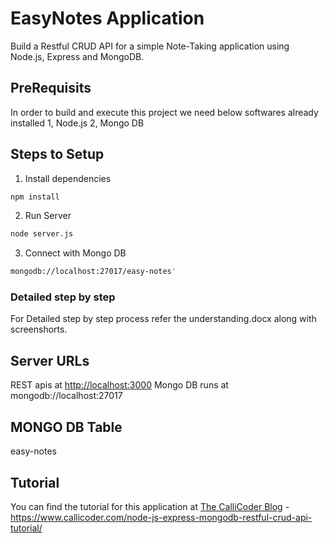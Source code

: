 # EasyNotes Application

Build a Restful CRUD API for a simple Note-Taking application using Node.js, Express and MongoDB.

## PreRequisits
In order to build and execute this project we need below softwares already installed
1, Node.js
2, Mongo DB


## Steps to Setup

1. Install dependencies

```bash
npm install
```

2. Run Server

```bash
node server.js
```

3. Connect with Mongo DB
```bash
mongodb://localhost:27017/easy-notes'
```

### Detailed step by step 
For Detailed step by step process refer the understanding.docx along with screenshorts.

## Server URLs
REST apis at <http://localhost:3000>
Mongo DB runs at mongodb://localhost:27017


## MONGO DB Table
easy-notes

## Tutorial
You can find the tutorial for this application at [The CalliCoder Blog](https://www.callicoder.com) - 
<https://www.callicoder.com/node-js-express-mongodb-restful-crud-api-tutorial/>